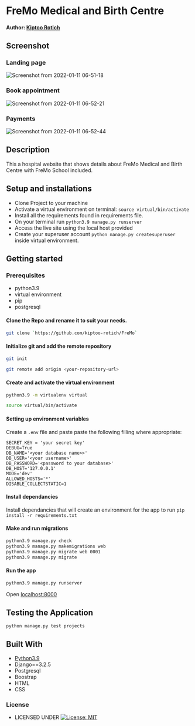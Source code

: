#  FreMo Medical and Birth Centre

#### Author: [Kiptoo Rotich](https://github.com/kiptoo-rotich)

## Screenshot
### Landing page
![Screenshot from 2022-01-11 06-51-18](https://user-images.githubusercontent.com/48821300/148938505-9a42e7c9-64fe-4ce3-bfbb-b4c83d1c5ec6.png)

### Book appointment
![Screenshot from 2022-01-11 06-52-21](https://user-images.githubusercontent.com/48821300/148938151-dc83760f-a1b8-40c0-ad1d-0008adf48759.png)

### Payments
![Screenshot from 2022-01-11 06-52-44](https://user-images.githubusercontent.com/48821300/148938260-4c3564cc-94f5-48d6-bc9a-b129bf74b670.png)


## Description
This a hospital website that shows details about FreMo Medical and Birth Centre with FreMo School included.



## Setup and installations
* Clone Project to your machine
* Activate a virtual environment on terminal: `source virtual/bin/activate`
* Install all the requirements found in requirements file.
* On your terminal run `python3.9 manage.py runserver`
* Access the live site using the local host provided
* Create your superuser account `python manage.py createsuperuser` inside virtual environment.

## Getting started

### Prerequisites
* python3.9
* virtual environment
* pip
* postgresql
  

#### Clone the Repo and rename it to suit your needs.
```bash
git clone `https://github.com/kiptoo-rotich/FreMo`
```
#### Initialize git and add the remote repository
```bash
git init
```
```bash
git remote add origin <your-repository-url>
```

#### Create and activate the virtual environment
```bash
python3.9 -m virtualenv virtual
```

```bash
source virtual/bin/activate
```

#### Setting up environment variables
Create a `.env` file and paste paste the following filling where appropriate:
```
SECRET_KEY = 'your secret key'
DEBUG=True
DB_NAME='<your database name>>'
DB_USER='<your username>'
DB_PASSWORD='<password to your database>'
DB_HOST='127.0.0.1'
MODE='dev'
ALLOWED_HOSTS='*'
DISABLE_COLLECTSTATIC=1
```

#### Install dependancies
Install dependancies that will create an environment for the app to run
`pip install -r requirements.txt`

#### Make and run migrations
```bash
python3.9 manage.py check
python3.9 manage.py makemigrations web
python3.9 manage.py migrate web 0001
python3.9 manage.py migrate
```

#### Run the app
```bash
python3.9 manage.py runserver
```
Open [localhost:8000](http://127.0.0.1:8000/)



## Testing the Application
`python manage.py test projects`
        
## Built With

* [Python3.9](https://docs.python.org/3/)
* Django==3.2.5
* Postgresql 
* Boostrap
* HTML
* CSS


### License

* LICENSED UNDER  [![License: MIT](https://img.shields.io/badge/License-MIT-yellow.svg)](license)